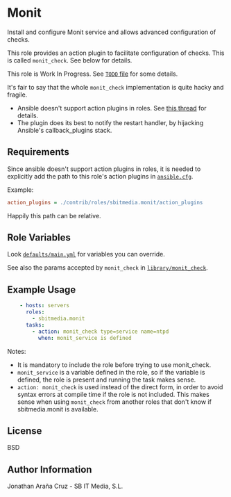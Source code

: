 Monit
=====

Install and configure Monit service and allows advanced configuration of checks.

This role provides an action plugin to facilitate configuration of checks. This
is called `monit_check`. See below for details.

This role is Work In Progress. See [`TODO` file](TODO) for some details.

It's fair to say that the whole `monit_check` implementation is quite hacky and
fragile.

 * Ansible doesn't support action plugins in roles. See [this thread](https://groups.google.com/forum/#!msg/ansible-devel/MF4TY-wa9Ww/mL9sVSMd5DwJ) for details.
 * The plugin does its best to notify the restart handler, by hijacking
Ansible's callback_plugins stack.


Requirements
------------

Since ansible doesn't support action plugins in roles, it is needed to
explicitly add the path to this role's action plugins in [`ansible.cfg`](https://github.com/ansible/ansible/blob/devel/examples/ansible.cfg).

Example:

```ini
action_plugins = ./contrib/roles/sbitmedia.monit/action_plugins
```

Happily this path can be relative.

Role Variables
--------------

Look [`defaults/main.yml`](defaults/main.yml) for variables you can override.

See also the params accepted by `monit_check` in [`library/monit_check`](library/monit_check).

Example Usage
-------------

```yaml
    - hosts: servers
      roles:
        - sbitmedia.monit
      tasks:
        - action: monit_check type=service name=ntpd
          when: monit_service is defined
```

Notes:

 * It is mandatory to include the role before trying to use monit_check.
 * `monit_service` is a variable defined in the role, so if the variable is
defined, the role is present and running the task makes sense.
 * `action: monit_check` is used instead of the direct form, in order to avoid
syntax errors at compile time if the role is not included. This makes sense when
using `monit_check` from another roles that don't know if sbitmedia.monit is
available.


License
-------

BSD

Author Information
------------------

Jonathan Araña Cruz - SB IT Media, S.L.

